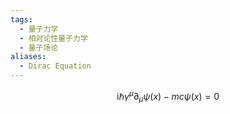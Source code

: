 ```yaml
---
tags:
  - 量子力学
  - 相对论性量子力学
  - 量子场论
aliases:
  - Dirac Equation
---
```


$$
\text{i} \hslash \gamma^\mu \partial_\mu \psi(x)
-mc \psi(x) = 0
$$
